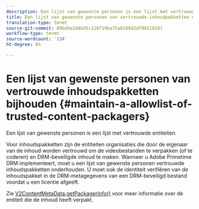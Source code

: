 ```yaml
---
description: Een lijst van gewenste personen is een lijst met vertrouwde entiteiten.
title: Een lijst van gewenste personen van vertrouwde-inhoudpakketten onderhouden
translation-type: tm+mt
source-git-commit: 89bdda1d4bd5c126f19ba75a819942df901183d1
workflow-type: tm+mt
source-wordcount: '134'
ht-degree: 0%

---
```



# Een lijst van gewenste personen van vertrouwde inhoudspakketten bijhouden {#maintain-a-allowlist-of-trusted-content-packagers}

Een lijst van gewenste personen is een lijst met vertrouwde entiteiten.

Voor inhoudspakketten zijn de entiteiten organisaties die door de eigenaar van de inhoud worden vertrouwd om de videobestanden te verpakken (of te coderen) en DRM-beveiligde inhoud te maken. Wanneer u Adobe Primetime DRM implementeert, moet u een lijst van gewenste personen vertrouwde inhoudspakketten onderhouden. U moet ook de identiteit verifiëren van de inhoudspakket in de DRM-metagegevens van een DRM-beveiligd bestand voordat u een licentie afgeeft.

Zie [V2ContentMetaData.getPackagerInfo()](https://help.adobe.com/en_US/primetime/api/drm-apis/server/javadocs-flashaccess-pro/com/adobe/flashaccess/sdk/media/drm/keys/v2/V2ContentMetaData.html#getPackagerInfo()) voor meer informatie over de entiteit die de inhoud heeft verpakt.
